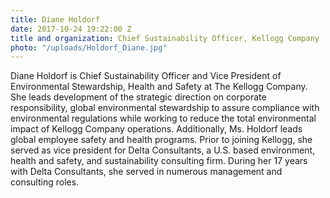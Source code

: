 ```yaml
---
title: Diane Holdorf
date: 2017-10-24 19:22:00 Z
title and organization: Chief Sustainability Officer, Kellogg Company
photo: "/uploads/Holdorf_Diane.jpg"
---
```


Diane Holdorf is Chief Sustainability Officer and Vice President of Environmental Stewardship, Health and Safety at The Kellogg Company. She leads development of the strategic direction on corporate responsibility, global environmental stewardship to assure compliance with environmental regulations while working to reduce the total environmental impact of Kellogg Company operations. Additionally, Ms. Holdorf leads global employee safety and health programs. Prior to joining Kellogg, she served as vice president for Delta Consultants, a U.S. based environment, health and safety, and sustainability consulting firm. During her 17 years with Delta Consultants, she served in numerous management and consulting roles.